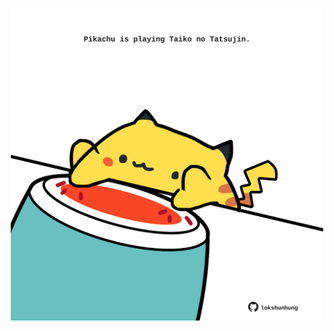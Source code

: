 <!-- built at 12/11/2023, 09:00:40 UTC -->
<p align="center">
  <img width="500" height="500" src="./ReadmeImage.svg">
</p>
